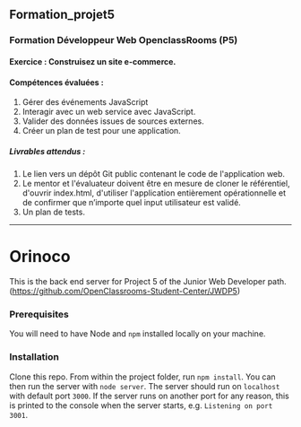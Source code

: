 ## Formation_projet5
### Formation Développeur Web OpenclassRooms (P5)

#### __Exercice :__ Construisez un site e-commerce.

#### __Compétences évaluées :__
 1. Gérer des événements JavaScript
 2. Interagir avec un web service avec JavaScript.
 3. Valider des données issues de sources externes.
 4. Créer un plan de test pour une application.

##### __Livrables attendus :__ 
1. Le lien vers un dépôt Git public contenant le code de l'application web.
2. Le mentor et l'évaluateur doivent être en mesure de cloner le référentiel, d'ouvrir index.html, d'utiliser l'application entièrement opérationnelle et de confirmer que n’importe quel input utilisateur est validé.
3. Un plan de tests.

--- --- --- 

# Orinoco #

This is the back end server for Project 5 of the Junior Web Developer path. (https://github.com/OpenClassrooms-Student-Center/JWDP5)

### Prerequisites ###

You will need to have Node and `npm` installed locally on your machine.

### Installation ###

Clone this repo. From within the project folder, run `npm install`. You 
can then run the server with `node server`. 
The server should run on `localhost` with default port `3000`. If the
server runs on another port for any reason, this is printed to the
console when the server starts, e.g. `Listening on port 3001`.
